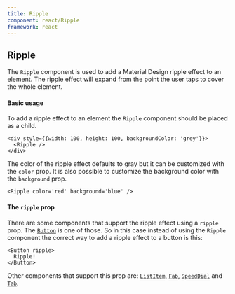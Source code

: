 ```yaml
---
title: Ripple
component: react/Ripple
framework: react
---
```


## Ripple

The `Ripple` component is used to add a Material Design ripple effect to an element. The ripple effect will expand from the point the user taps to cover the whole element.

#### Basic usage

To add a ripple effect to an element the `Ripple` component should be placed as a child.

```
<div style={{width: 100, height: 100, backgroundColor: 'grey'}}>
  <Ripple />
</div>
```

The color of the ripple effect defaults to gray but it can be customized with the `color` prop. It is also possible to customize the background color with the `background` prop.

```
<Ripple color='red' background='blue' />
```

#### The `ripple` prop

There are some components that support the ripple effect using a `ripple` prop. The [`Button`](Button.html) is one of those. So in this case instead of using the `Ripple` component the correct way to add a ripple effect to a button is this:

```
<Button ripple>
  Ripple!
</Button>
```

Other components that support this prop are: [`ListItem`](ListItem.html), [`Fab`](Fab.html), [`SpeedDial`](SpeedDial.html) and [`Tab`](Tab.html).
